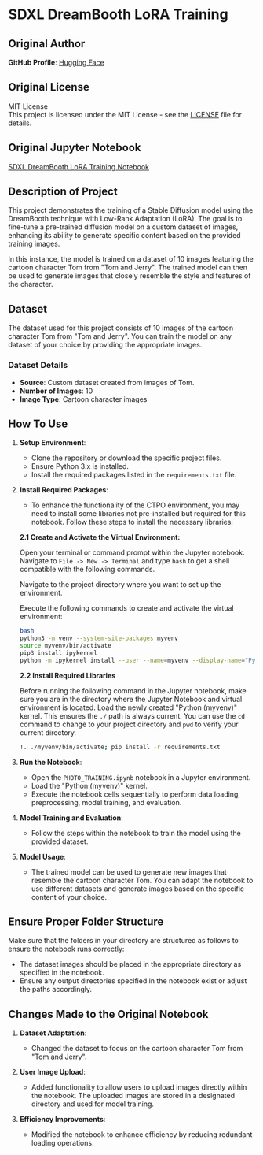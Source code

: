 # SDXL DreamBooth LoRA Training

## Original Author

**GitHub Profile**: [Hugging Face](https://github.com/huggingface)

## Original License

MIT License  
This project is licensed under the MIT License - see the [LICENSE](https://github.com/huggingface/notebooks/blob/main/LICENSE) file for details.

## Original Jupyter Notebook

[SDXL DreamBooth LoRA Training Notebook](https://github.com/huggingface/notebooks/blob/main/diffusers/SDXL_DreamBooth_LoRA_.ipynb)

## Description of Project

This project demonstrates the training of a Stable Diffusion model using the DreamBooth technique with Low-Rank Adaptation (LoRA). The goal is to fine-tune a pre-trained diffusion model on a custom dataset of images, enhancing its ability to generate specific content based on the provided training images.

In this instance, the model is trained on a dataset of 10 images featuring the cartoon character Tom from "Tom and Jerry". The trained model can then be used to generate images that closely resemble the style and features of the character.

## Dataset

The dataset used for this project consists of 10 images of the cartoon character Tom from "Tom and Jerry". You can train the model on any dataset of your choice by providing the appropriate images.

### Dataset Details

- **Source**: Custom dataset created from images of Tom.
- **Number of Images**: 10
- **Image Type**: Cartoon character images

## How To Use

1. **Setup Environment**:
   - Clone the repository or download the specific project files.
   - Ensure Python 3.x is installed.
   - Install the required packages listed in the `requirements.txt` file.

2. **Install Required Packages**:
   
   - To enhance the functionality of the CTPO environment, you may need to install some libraries not pre-installed but required for this notebook. Follow these steps to install the necessary libraries:

   **2.1 Create and Activate the Virtual Environment:**
   
   Open your terminal or command prompt within the Jupyter notebook. Navigate to `File -> New -> Terminal` and type `bash` to get a shell compatible with the following commands.

   Navigate to the project directory where you want to set up the environment.

   Execute the following commands to create and activate the virtual environment:

   ```sh
   bash
   python3 -m venv --system-site-packages myvenv
   source myvenv/bin/activate
   pip3 install ipykernel
   python -m ipykernel install --user --name=myvenv --display-name="Python (myvenv)"
   ```

   **2.2 Install Required Libraries**

   Before running the following command in the Jupyter notebook, make sure you are in the directory where the Jupyter Notebook and virtual environment is located. Load the newly created "Python (myvenv)" kernel. This ensures the `./` path is always current. You can use the `cd` command to change to your project directory and `pwd` to verify your current directory.

   ```sh
   !. ./myvenv/bin/activate; pip install -r requirements.txt
   ```

3. **Run the Notebook**:
   - Open the `PHOTO_TRAINING.ipynb` notebook in a Jupyter environment.
   - Load the "Python (myvenv)" kernel.
   - Execute the notebook cells sequentially to perform data loading, preprocessing, model training, and evaluation.

4. **Model Training and Evaluation**:
   - Follow the steps within the notebook to train the model using the provided dataset.

5. **Model Usage**:
   - The trained model can be used to generate new images that resemble the cartoon character Tom. You can adapt the notebook to use different datasets and generate images based on the specific content of your choice.

## Ensure Proper Folder Structure

Make sure that the folders in your directory are structured as follows to ensure the notebook runs correctly:
- The dataset images should be placed in the appropriate directory as specified in the notebook.
- Ensure any output directories specified in the notebook exist or adjust the paths accordingly.

## Changes Made to the Original Notebook

1. **Dataset Adaptation**:
   - Changed the dataset to focus on the cartoon character Tom from "Tom and Jerry".

2. **User Image Upload**:
   - Added functionality to allow users to upload images directly within the notebook. The uploaded images are stored in a designated directory and used for model training.

3. **Efficiency Improvements**:
   - Modified the notebook to enhance efficiency by reducing redundant loading operations.
